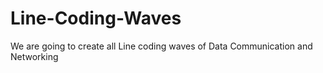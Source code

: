 # Line-Coding-Waves
We are going to create all Line coding waves of Data Communication and Networking 
